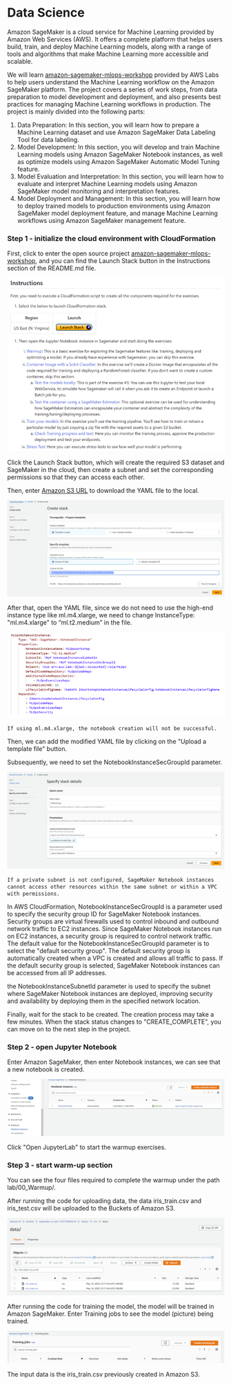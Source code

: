 # Data Science

Amazon SageMaker is a cloud service for Machine Learning provided by Amazon Web Services (AWS). It offers a complete platform that helps users build, train, and deploy Machine Learning models, along with a range of tools and algorithms that make Machine Learning more accessible and scalable.

We will learn [amazon-sagemaker-mlops-workshop](https://github.com/awslabs/amazon-sagemaker-mlops-workshop/) provided by AWS Labs to help users understand the Machine Learning workflow on the Amazon SageMaker platform. The project covers a series of work steps, from data preparation to model development and deployment, and also presents best practices for managing Machine Learning workflows in production. The project is mainly divided into the following parts:

1. Data Preparation: In this section, you will learn how to prepare a Machine Learning dataset and use Amazon SageMaker Data Labeling Tool for data labeling.
2. Model Development: In this section, you will develop and train Machine Learning models using Amazon SageMaker Notebook instances, as well as optimize models using Amazon SageMaker Automatic Model Tuning feature.
3. Model Evaluation and Interpretation: In this section, you will learn how to evaluate and interpret Machine Learning models using Amazon SageMaker model monitoring and interpretation features.
4. Model Deployment and Management: In this section, you will learn how to deploy trained models to production environments using Amazon SageMaker model deployment feature, and manage Machine Learning workflows using Amazon SageMaker management feature.

### Step 1 - initialize the cloud environment with CloudFormation 

First, click to enter the open source project [amazon-sagemaker-mlops-workshop](https://github.com/awslabs/amazon-sagemaker-mlops-workshop/), and you can find the Launch Stack button in the Instructions section of the README.md file.

![SageMaker guide 1](../../../images/SageMaker-guide-1.png)

Click the Launch Stack button, which will create the required S3 dataset and SageMaker in the cloud, then create a subnet and set the corresponding permissions so that they can access each other.

Then, enter [Amazon S3 URL](https://s3.amazonaws.com/aws-ai-ml-aod-latam/mlops-workshop/m.yml) to download the YAML file to the local.

![SageMaker guide 2](../../../images/SageMaker-guide-2.png)

After that, open the YAML file, since we do not need to use the high-end instance type like ml.m4.xlarge, we need to change InstanceType: "ml.m4.xlarge" to “ml.t2.medium” in the file.

![SageMaker guide 3](../../../images/SageMaker-guide-3.png)

```{note}
If using ml.m4.xlarge, the notebook creation will not be successful.
```

Then, we can add the modified YAML file by clicking on the "Upload a template file" button.

Subsequently, we need to set the NotebookInstanceSecGroupId parameter.

![SageMaker guide 4](../../../images/SageMaker-guide-4.png)

```{note}
If a private subnet is not configured, SageMaker Notebook instances cannot access other resources within the same subnet or within a VPC with permissions.
```

In AWS CloudFormation, NotebookInstanceSecGroupId is a parameter used to specify the security group ID for SageMaker Notebook instances. Security groups are virtual firewalls used to control inbound and outbound network traffic to EC2 instances. Since SageMaker Notebook instances run on EC2 instances, a security group is required to control network traffic.
The default value for the NotebookInstanceSecGroupId parameter is to select the "default security group". The default security group is automatically created when a VPC is created and allows all traffic to pass. If the default security group is selected, SageMaker Notebook instances can be accessed from all IP addresses.

the NotebookInstanceSubnetId parameter is used to specify the subnet where SageMaker Notebook instances are deployed, improving security and availability by deploying them in the specified network location.

Finally, wait for the stack to be created. The creation process may take a few minutes. When the stack status changes to "CREATE_COMPLETE", you can move on to the next step in the project.

### Step 2 - open Jupyter Notebook

Enter Amazon SageMaker, then enter Notebook instances, we can see that a new notebook is created.

![SageMaker guide 5](../../../images/SageMaker-guide-5.png)

Click "Open JupyterLab" to start the warmup exercises.

### Step 3 - start warm-up section

You can see the four files required to complete the warmup under the path lab/00_Warmup/.

After running the code for uploading data, the data iris_train.csv and iris_test.csv will be uploaded to the Buckets of Amazon S3.

![SageMaker guide 6](../../../images/SageMaker-guide-6.png)

After running the code for training the model, the model will be trained in Amazon SageMaker. 
Enter Training jobs to see the model (picture) being trained. 

![SageMaker guide 7](../../../images/SageMaker-guide-7.png)

The input data is the iris_train.csv previously created in Amazon S3.







